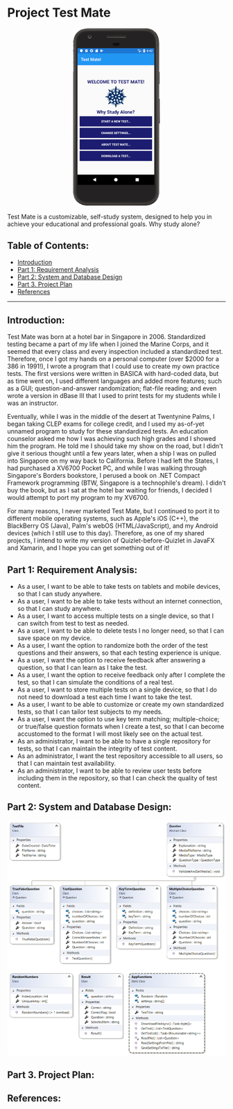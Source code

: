 # Project Test Mate
<p align="center"><img src="/Images/tm_image_01.png" alt="Welcome to Test Mate!" width="200" /></p>
Test Mate is a customizable, self-study system, designed to help you in achieve your educational and professional goals. Why study alone?
<h2>Table of Contents:</h2>
<ul>
<li><a href="#p0">Introduction</a></li>
<li><a href="#p1">Part 1: Requirement Analysis</a></li>
<li><a href="#p2">Part 2: System and Database Design</a></li>
<li><a href="#p3">Part 3. Project Plan</a></li>
<li><a href="#pR">References</a></li>
</ul>
<hr>
<h2 id="p0">Introduction:</h2>
<p>
Test Mate was born at a hotel bar in Singapore in 2006. Standardized testing became a part of my life when I joined the Marine Corps, and it seemed that every class and every inspection included a standardized test. Therefore, once I got my hands on a personal computer (over $2000 for a 386 in 1991!), I wrote a program that I could use to create my own practice tests. The first versions were written in BASICA with hard-coded data, but as time went on, I used different languages and added more features; such as a GUI; question-and-answer randomization; flat-file reading; and even wrote a version in dBase III that I used to print tests for my students while I was an instructor.
</p><p>
Eventually, while I was in the middle of the desert at Twentynine Palms, I began taking CLEP exams for college credit, and I used my as-of-yet unnamed program to study for these standardized tests. An education counselor asked me how I was achieving such high grades and I showed him the program. He told me I should take my show on the road, but I didn't give it serious thought until a few years later, when a ship I was on pulled into Singapore on my way back to California. Before I had left the States, I had purchased a XV6700 Pocket PC, and while I was walking through Singapore's Borders bookstore, I perused a book on .NET Compact Framework programming (BTW, Singapore is a technophile's dream). I didn't buy the book, but as I sat at the hotel bar waiting for friends, I decided I would attempt to port my program to my XV6700.
</p><p>
For many reasons, I never marketed Test Mate, but I continued to port it to different mobile operating systems, such as Apple's iOS (C++), the BlackBerry OS (Java), Palm's webOS (HTML/JavaScript), and my Android devices (which I still use to this day). Therefore, as one of my shared projects, I intend to write my version of Quizlet-before-Quizlet in JavaFX and Xamarin, and I hope you can get something out of it!
</p>
<h2 id="p1">Part 1: Requirement Analysis:</h2>
<ul>
<li>As a user, I want to be able to take tests on tablets and mobile devices, so that I can study anywhere.</li>
<li>As a user, I want to be able to take tests without an internet connection, so that I can study anywhere.</li>
<li>As a user, I want to access multiple tests on a single device, so that I can switch from test to test as needed.</li>
<li>As a user, I want to be able to delete tests I no longer need, so that I can save space on my device.</li>
<li>As a user, I want the option to randomize both the order of the test questions and their answers, so that each testing experience is unique.</li>
<li>As a user, I want the option to receive feedback after answering a question, so that I can learn as I take the test.</li>
<li>As a user, I want the option to receive feedback only after I complete the test, so that I can simulate the conditions of a real test.</li>
<li>As a user, I want to store multiple tests on a single device, so that I do not need to download a test each time I want to take the test.</li>
<li>As a user, I want to be able to customize or create my own standardized tests, so that I can tailor test subjects to my needs.</li>
<li>As a user, I want the option to use key term matching; multiple-choice; or true/false question formats when I create a test, so that I can become accustomed to the format I will most likely see on the actual test.</li>
<li>As an administrator, I want to be able to have a single repository for tests, so that I can maintain the integrity of test content.</li>
<li>As an administrator, I want the test repository accessible to all users, so that I can maintain test availability.</li>
<li>As an administrator, I want to be able to review user tests before including them in the repository, so that I can check the quality of test content.</li>
</ul>
<h2 id="p2">Part 2: System and Database Design:</h2>
<p align="center"><img src="/Images/TMClassDiagram.png" alt="Test Mate Class Diagram" width="1024" /></p>
<h2 id="p3">Part 3. Project Plan:</h2>
<h2 id="pR">References:</h2>
